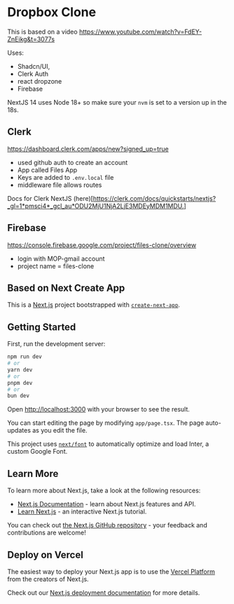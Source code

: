 # Dropbox Clone

This is based on a video https://www.youtube.com/watch?v=FdEY-ZnEikg&t=3077s

Uses:
- Shadcn/UI, 
- Clerk Auth
- react dropzone
- Firebase

NextJS 14 uses Node 18+ so make sure your `nvm` is set to a version up in the 18s.


## Clerk
https://dashboard.clerk.com/apps/new?signed_up=true

- used github auth to create an account
- App called Files App
- Keys are added to `.env.local` file
- middleware file allows routes

Docs for Clerk NextJS (here)[https://clerk.com/docs/quickstarts/nextjs?_gl=1*pmsci4*_gcl_au*ODU2MjU1NjA2LjE3MDEyMDM1MDU.]

## Firebase
https://console.firebase.google.com/project/files-clone/overview
- login with MOP-gmail account 
- project name = files-clone

## Based on Next Create App

This is a [Next.js](https://nextjs.org/) project bootstrapped with [`create-next-app`](https://github.com/vercel/next.js/tree/canary/packages/create-next-app).

## Getting Started

First, run the development server:

```bash
npm run dev
# or
yarn dev
# or
pnpm dev
# or
bun dev
```

Open [http://localhost:3000](http://localhost:3000) with your browser to see the result.

You can start editing the page by modifying `app/page.tsx`. The page auto-updates as you edit the file.

This project uses [`next/font`](https://nextjs.org/docs/basic-features/font-optimization) to automatically optimize and load Inter, a custom Google Font.

## Learn More

To learn more about Next.js, take a look at the following resources:

- [Next.js Documentation](https://nextjs.org/docs) - learn about Next.js features and API.
- [Learn Next.js](https://nextjs.org/learn) - an interactive Next.js tutorial.

You can check out [the Next.js GitHub repository](https://github.com/vercel/next.js/) - your feedback and contributions are welcome!

## Deploy on Vercel

The easiest way to deploy your Next.js app is to use the [Vercel Platform](https://vercel.com/new?utm_medium=default-template&filter=next.js&utm_source=create-next-app&utm_campaign=create-next-app-readme) from the creators of Next.js.

Check out our [Next.js deployment documentation](https://nextjs.org/docs/deployment) for more details.
